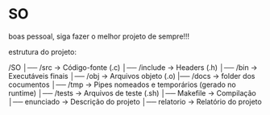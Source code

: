 # SO
boas pessoal, siga fazer o melhor projeto de sempre!!!


estrutura do projeto:

/SO
│── /src          → Código-fonte (.c)
│── /include      → Headers (.h)
│── /bin          → Executáveis finais
│── /obj          → Arquivos objeto (.o)
|── /docs         → folder dos cocumentos
│── /tmp          → Pipes nomeados e temporários (gerado no runtime)
│── /tests        → Arquivos de teste (.sh)
│── Makefile      → Compilação
│── enunciado     → Descrição do projeto
│── relatorio     → Relatório do projeto
